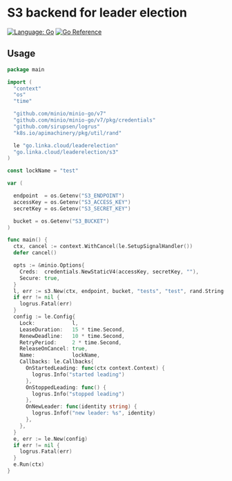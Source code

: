# S3 backend for leader election

[![Language: Go](https://img.shields.io/badge/lang-Go-6ad7e5.svg?style=flat-square&logo=go)](https://golang.org/)
[![Go Reference](https://pkg.go.dev/badge/go.linka.cloud/leaderelection/s3.svg)](https://pkg.go.dev/go.linka.cloud/leaderelection/s3)


## Usage


```go
package main

import (
  "context"
  "os"
  "time"

  "github.com/minio/minio-go/v7"
  "github.com/minio/minio-go/v7/pkg/credentials"
  "github.com/sirupsen/logrus"
  "k8s.io/apimachinery/pkg/util/rand"

  le "go.linka.cloud/leaderelection"
  "go.linka.cloud/leaderelection/s3"
)

const lockName = "test"

var (

  endpoint  = os.Getenv("S3_ENDPOINT")
  accessKey = os.Getenv("S3_ACCESS_KEY")
  secretKey = os.Getenv("S3_SECRET_KEY")

  bucket = os.Getenv("S3_BUCKET")
)

func main() {
  ctx, cancel := context.WithCancel(le.SetupSignalHandler())
  defer cancel()

  opts := &minio.Options{
    Creds:  credentials.NewStaticV4(accessKey, secretKey, ""),
    Secure: true,
  }
  l, err := s3.New(ctx, endpoint, bucket, "tests", "test", rand.String(8), opts)
  if err != nil {
    logrus.Fatal(err)
  }
  config := le.Config{
    Lock:            l,
    LeaseDuration:   15 * time.Second,
    RenewDeadline:   10 * time.Second,
    RetryPeriod:     2 * time.Second,
    ReleaseOnCancel: true,
    Name:            lockName,
    Callbacks: le.Callbacks{
      OnStartedLeading: func(ctx context.Context) {
        logrus.Info("started leading")
      },
      OnStoppedLeading: func() {
        logrus.Info("stopped leading")
      },
      OnNewLeader: func(identity string) {
        logrus.Infof("new leader: %s", identity)
      },
    },
  }
  e, err := le.New(config)
  if err != nil {
    logrus.Fatal(err)
  }
  e.Run(ctx)
}
```
